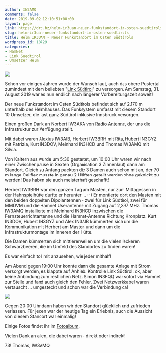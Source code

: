 ```yaml
---
author: IW3AMQ
comments: false
date: 2019-09-02 12:10:51+00:00
layout: page
link: https://drc.bz/helm-ir3uan-neuer-funkstandort-im-osten-suedtirols/
slug: helm-ir3uan-neuer-funkstandort-im-osten-suedtirols
title: Helm IR3UAN - Neuer Funkstandort im Osten Südtirols
wordpress_id: 18729
categories:
- HamNet
- Link Suedtirol
- Umsetzer Helm
---
```



![](https://drc.bz/wp-content/uploads/2019/09/Helm1-1024x234.jpg)





Schon vor einigen Jahren wurde der Wunsch laut, auch das obere Pustertal zumindest mit dem beliebten "[Link Südtirol](https://drc.bz/betriebsarten/linksuedtirol/)" zu versorgen. Am Samstag, 31. August 2019 war es nun endlich nach längerer Vorbereitungszeit soweit! 







Der neue Funkstandort im Osten Südtirols befindet sich auf 2.170 m unterhalb des Helmhauses.  Das Funksystem umfasst mit diesem Standort 10 Umsetzer, die fast ganz Südtirol inklusive Innsbruck versorgen.  







Einen großen Dank an Norbert IW3AKA von [Radio Antenne](http://www.dieantenne.it), der uns die Infrastruktur zur Verfügung stellt.







Mit dabei waren Alexius IW3AIB, Herbert IW3BRH mit Rita, Hubert IN3GYZ mit Patrizia, Kurt IN3DOV, Meinhard IN3HCD und Thomas IW3AMQ mit Silvia.







Von Kaltern aus wurde um 5:30 gestartet, um 10:00 Uhr waren wir nach einer Zwischenpause in Sexten (Organisation 3 Zinnenlauf) dann am Standort. Gleich zu Anfang packten die 3 Damen auch schon mit an, der 70 m lange Cellflex musste in genau 2 Hälften geteilt werden ohne geknickt zu werden! Das haben sie auch meisterhaft geschafft!







Herbert IW3BRH war den ganzen Tag am Masten, nur zum Mittagessen in der Hahnspielhütte durfte er herunter ... :-) Er montierte dort den Masten mit den beiden doppelten Dipolantennen - zwei für Link Südtirol, zwei für MMDVM und die Hamnet Userantenne mit Zugang auf 2,397 MHz. Thomas IW3AMQ installierte mit Meinhard IN3HCD inzwischen die Fernsteuerrichtantenne und die Hamnet-Antenne Richtung Kronplatz. Kurt IN3DOV, Hubert IN3GYZ und Alex IN3AIB kümmerten sich um die Kommunikation mit Herbert am Masten und dann um die Infrastrukturmontage im Inneren der Hütte.







Die Damen kümmerten sich mittlererweilen um die vielen leckeren Schwarzbeeren, die im Umfeld des Standortes zu finden waren!







Es war einfach toll mit anzusehen, wie jeder mithalf!







Am Abend gegen 19:00 Uhr konnte dann die gesamte Anlage mit Strom versorgt werden, es klappte auf Anhieb. Kontrolle Link Südtirol: ok, aber keine Anbindung zum restlichen Netz. Simon IN3FQQ war sofort via Hamnet zur Stelle und fand auch gleich den Fehler. Zwei Netzwerkkabel waren vertauscht ... umgesteckt und schon war die Verbindung da!







![](https://drc.bz/wp-content/uploads/2019/09/6757.jpg)







Gegen 20:00 Uhr dann haben wir den Standort glücklich und zufrieden verlassen. Für jeden war der heutige Tag ein Erlebnis, auch die Aussicht von diesem Standort war einmalig!







Einige Fotos findet ihr im [Fotoalbum](https://drc.bz/drc-intern/fotoalbum/?occur=1&cover=0&album=180).







Vielen Dank an allen, die dabei waren - direkt oder indirekt!







73! Thomas, IW3AMQ  




